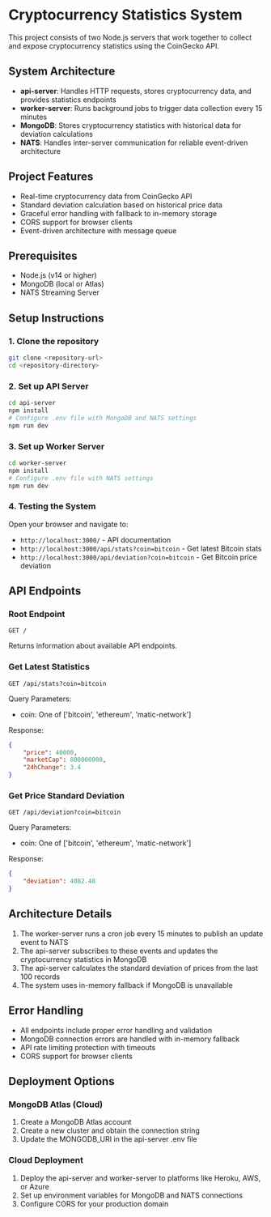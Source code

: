 # Cryptocurrency Statistics System

This project consists of two Node.js servers that work together to collect and expose cryptocurrency statistics using the CoinGecko API.

## System Architecture

- **api-server**: Handles HTTP requests, stores cryptocurrency data, and provides statistics endpoints
- **worker-server**: Runs background jobs to trigger data collection every 15 minutes
- **MongoDB**: Stores cryptocurrency statistics with historical data for deviation calculations
- **NATS**: Handles inter-server communication for reliable event-driven architecture

## Project Features

- Real-time cryptocurrency data from CoinGecko API
- Standard deviation calculation based on historical price data
- Graceful error handling with fallback to in-memory storage
- CORS support for browser clients
- Event-driven architecture with message queue

## Prerequisites

- Node.js (v14 or higher)
- MongoDB (local or Atlas)
- NATS Streaming Server

## Setup Instructions

### 1. Clone the repository
```bash
git clone <repository-url>
cd <repository-directory>
```

### 2. Set up API Server
```bash
cd api-server
npm install
# Configure .env file with MongoDB and NATS settings
npm run dev
```

### 3. Set up Worker Server
```bash
cd worker-server
npm install
# Configure .env file with NATS settings
npm run dev
```

### 4. Testing the System
Open your browser and navigate to:
- `http://localhost:3000/` - API documentation
- `http://localhost:3000/api/stats?coin=bitcoin` - Get latest Bitcoin stats
- `http://localhost:3000/api/deviation?coin=bitcoin` - Get Bitcoin price deviation

## API Endpoints

### Root Endpoint
```
GET /
```
Returns information about available API endpoints.

### Get Latest Statistics
```
GET /api/stats?coin=bitcoin
```
Query Parameters:
- coin: One of ['bitcoin', 'ethereum', 'matic-network']

Response:
```json
{
    "price": 40000,
    "marketCap": 800000000,
    "24hChange": 3.4
}
```

### Get Price Standard Deviation
```
GET /api/deviation?coin=bitcoin
```
Query Parameters:
- coin: One of ['bitcoin', 'ethereum', 'matic-network']

Response:
```json
{
    "deviation": 4082.48
}
```

## Architecture Details

1. The worker-server runs a cron job every 15 minutes to publish an update event to NATS
2. The api-server subscribes to these events and updates the cryptocurrency statistics in MongoDB
3. The api-server calculates the standard deviation of prices from the last 100 records
4. The system uses in-memory fallback if MongoDB is unavailable

## Error Handling

- All endpoints include proper error handling and validation
- MongoDB connection errors are handled with in-memory fallback
- API rate limiting protection with timeouts
- CORS support for browser clients

## Deployment Options

### MongoDB Atlas (Cloud)
1. Create a MongoDB Atlas account
2. Create a new cluster and obtain the connection string
3. Update the MONGODB_URI in the api-server .env file

### Cloud Deployment
1. Deploy the api-server and worker-server to platforms like Heroku, AWS, or Azure
2. Set up environment variables for MongoDB and NATS connections
3. Configure CORS for your production domain
